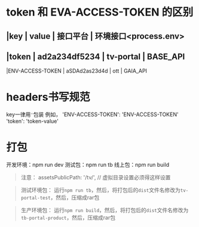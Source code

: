 

# token 和 EVA-ACCESS-TOKEN 的区别
|key              |          value          |       接口平台        |     环境接口<process.env>
---------------------------------------------------------------------------------------------------
|token            |      ad2a234df5234      |       tv-portal        |     BASE_API
---------------------------------------------------------------------------------------------------
|ENV-ACCESS-TOKEN |      aSDAd2as23d4d      |       ott          |     GAIA_API

# headers书写规范
key一律用`'`包装
例如，
'ENV-ACCESS-TOKEN': 'ENV-ACCESS-TOKEN'
'token': 'token-value'

# 打包

开发环境：npm run dev
测试包：npm run tb
线上包：npm run build

> 注意：
assetsPublicPath: '/tv/', // 虚拟目录设置必须得这样设置

> 测试环境包：
运行`npm run tb`，然后，将打包后的`dist`文件名修改为`tv-portal-test`，然后，压缩成rar包

> 生产环境包：
运行`npm run build`，然后，将打包后的`dist`文件名修改为`tb-portal-product`，然后，压缩成rar包
